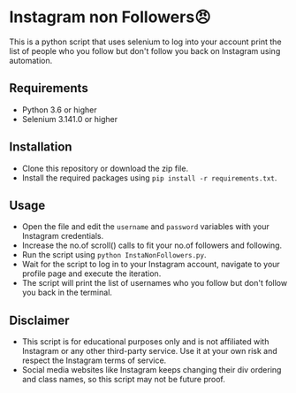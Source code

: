 # Instagram non Followers😠


This is a python script that uses selenium to log into your account print the list of people who you follow but don't follow you back on Instagram using automation.

## Requirements

- Python 3.6 or higher
- Selenium 3.141.0 or higher

## Installation

- Clone this repository or download the zip file.
- Install the required packages using `pip install -r requirements.txt`.

## Usage

- Open the file and edit the `username` and `password` variables with your Instagram credentials.
- Increase the no.of scroll() calls to fit your no.of followers and following.
- Run the script using `python InstaNonFollowers.py`.
- Wait for the script to log in to your Instagram account, navigate to your profile page and execute the iteration.
- The script will print the list of usernames who you follow but don't follow you back in the terminal.

## Disclaimer

- This script is for educational purposes only and is not affiliated with Instagram or any other third-party service. Use it at your own risk and respect the Instagram terms of service.
- Social media websites like Instagram keeps changing their div ordering and class names, so this script may not be future proof.
